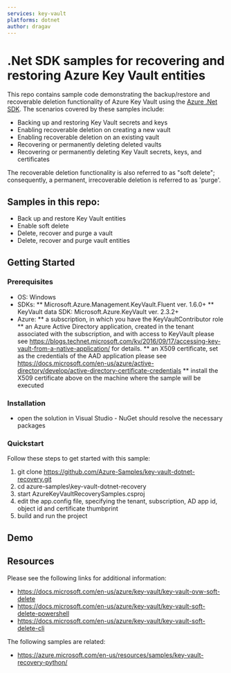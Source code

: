 ```yaml
---
services: key-vault
platforms: dotnet
author: dragav
---
```


# .Net SDK samples for recovering and restoring Azure Key Vault entities 

This repo contains sample code demonstrating the backup/restore and recoverable deletion functionality of Azure Key Vault using the [Azure .Net SDK](https://docs.microsoft.com/en-us/dotnet/api/overview/azure/key-vault?view=azure-dotnet). The scenarios covered by these samples include:

* Backing up and restoring Key Vault secrets and keys
* Enabling recoverable deletion on creating a new vault
* Enabling recoverable deletion on an existing vault
* Recovering or permanently deleting deleted vaults
* Recovering or permanently deleting Key Vault secrets, keys, and certificates

The recoverable deletion functionality is also referred to as "soft delete"; consequently, a permanent, irrecoverable deletion is referred to as 'purge'.

## Samples in this repo:

* Back up and restore Key Vault entities
* Enable soft delete
* Delete, recover and purge a vault
* Delete, recover and purge vault entities

## Getting Started

### Prerequisites

- OS: Windows
- SDKs: 
    **  Microsoft.Azure.Management.KeyVault.Fluent ver. 1.6.0+
    **  KeyVault data SDK: Microsoft.Azure.KeyVault ver. 2.3.2+
- Azure:
    ** a subscription, in which you have the KeyVaultContributor role
    ** an Azure Active Directory application, created in the tenant associated with the subscription, and with access to KeyVault
       please see https://blogs.technet.microsoft.com/kv/2016/09/17/accessing-key-vault-from-a-native-application/ for details.
    ** an X509 certificate, set as the credentials of the AAD application
       please see https://docs.microsoft.com/en-us/azure/active-directory/develop/active-directory-certificate-credentials
    ** install the X509 certificate above on the machine where the sample will be executed
    

### Installation

- open the solution in Visual Studio - NuGet should resolve the necessary packages

### Quickstart
Follow these steps to get started with this sample:

1. git clone https://github.com/Azure-Samples/key-vault-dotnet-recovery.git
2. cd azure-samples\key-vault-dotnet-recovery
3. start AzureKeyVaultRecoverySamples.csproj
4. edit the app.config file, specifying the tenant, subscription, AD app id, object id and certificate thumbprint
5. build and run the project


## Demo


## Resources

Please see the following links for additional information:

- https://docs.microsoft.com/en-us/azure/key-vault/key-vault-ovw-soft-delete
- https://docs.microsoft.com/en-us/azure/key-vault/key-vault-soft-delete-powershell
- https://docs.microsoft.com/en-us/azure/key-vault/key-vault-soft-delete-cli

The following samples are related:

- https://azure.microsoft.com/en-us/resources/samples/key-vault-recovery-python/
